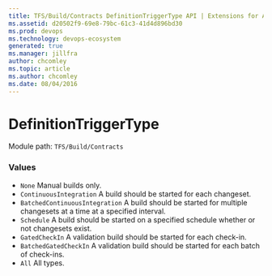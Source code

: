 ```yaml
---
title: TFS/Build/Contracts DefinitionTriggerType API | Extensions for Azure DevOps Services
ms.assetid: d20502f9-69e8-79bc-61c3-41d4d896bd30
ms.prod: devops
ms.technology: devops-ecosystem
generated: true
ms.manager: jillfra
author: chcomley
ms.topic: article
ms.author: chcomley
ms.date: 08/04/2016
---
```


# DefinitionTriggerType

Module path: `TFS/Build/Contracts`

### Values

* `None` Manual builds only.
* `ContinuousIntegration` A build should be started for each changeset.
* `BatchedContinuousIntegration` A build should be started for multiple changesets at a time at a specified interval.
* `Schedule` A build should be started on a specified schedule whether or not changesets exist.
* `GatedCheckIn` A validation build should be started for each check-in.
* `BatchedGatedCheckIn` A validation build should be started for each batch of check-ins.
* `All` All types.
